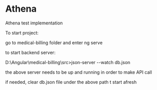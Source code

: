 # Athena
Athena test implementation

To start project:

go to medical-billing folder and enter ng serve

to start backend server:

D:\Angular\medical-billing\src>json-server --watch db.json

the above server needs to be up and running in order to make API call

if needed, clear db.json file under the above path t start afresh
